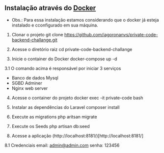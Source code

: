 ## Instalação através do [Docker](https://www.docker.com/get-started)

-   Obs.: Para essa instalação estamos considerando que o docker já esteja instalado e cconfigurado em sua máquina.

1. Clonar o projeto
   git clone https://github.com/iagoronanvs/private-code-backend-challange.git

2. Acesse o diretório raiz
   cd private-code-backend-challange

3. Inicie o container do Docker
   docker-compose up -d

3.1 O comando acima é responsável por iniciar 3 serviços

-   Banco de dados Mysql
-   SGBD Adminer
-   Nginx web server

4. Acesse o container do projeto
   docker exec -it private-code bash

5. Instalar as dependências do Laravel
   composer install

6. Execute as migrations
   php aritsan migrate

7. Execute os Seeds
   php artisan db:seed

8. Acesse a aplicação (http://localhost:8181/)[http://localhost:8181/]

8.1 Credenciais
email: admin@admin.com
senha: 123456
